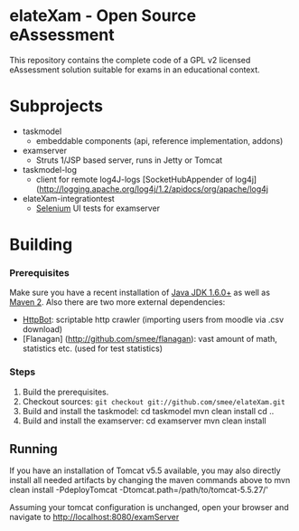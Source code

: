 # elateXam - Open Source eAssessment #

This repository contains the complete code of a GPL v2 licensed eAssessment solution suitable for exams in an educational context.


Subprojects
===========

* taskmodel  
    - embeddable components (api, reference implementation, addons)
* examserver 
    - Struts 1/JSP based server, runs in Jetty or Tomcat
* taskmodel-log 
    - client for remote log4J-logs [SocketHubAppender of log4j](http://logging.apache.org/log4j/1.2/apidocs/org/apache/log4j
* elateXam-integrationtest 
    - [Selenium](http://seleniumhq.org/) UI tests for examserver

Building
========
### Prerequisites ###

Make sure you have a recent installation of [Java JDK 1.6.0+](http://www.oracle.com/technetwork/java/javase/downloads/index.html) as well as [Maven 2](http://maven.apache.org/download.html). Also there are two more external dependencies:   

* [HttpBot](http://github.com/smee/httpbot): scriptable http crawler (importing users from moodle via .csv download)
* [Flanagan] (http://github.com/smee/flanagan): vast amount of math, statistics etc. (used for test statistics)

### Steps ###

1. Build the prerequisites.
2. Checkout sources: `git checkout git://github.com/smee/elateXam.git`
3. Build and install the taskmodel:
    cd taskmodel
    mvn clean install
    cd ..
4. Build and install the examserver:
    cd examserver
    mvn clean install

Running
--------
If you have an installation of Tomcat v5.5 available, you may also directly install all needed artifacts by changing the maven commands above to
    mvn clean install -PdeployTomcat -Dtomcat.path=/path/to/tomcat-5.5.27/'
    
Assuming your tomcat configuration is unchanged, open your browser and navigate to [http://localhost:8080/examServer]()

